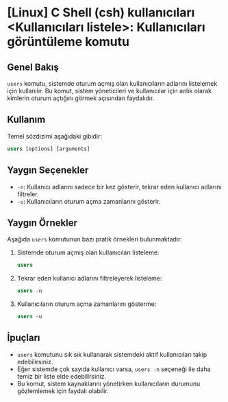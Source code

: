 # [Linux] C Shell (csh) kullanıcıları <Kullanıcıları listele>: Kullanıcıları görüntüleme komutu

## Genel Bakış
`users` komutu, sistemde oturum açmış olan kullanıcıların adlarını listelemek için kullanılır. Bu komut, sistem yöneticileri ve kullanıcılar için anlık olarak kimlerin oturum açtığını görmek açısından faydalıdır.

## Kullanım
Temel sözdizimi aşağıdaki gibidir:

```csh
users [options] [arguments]
```

## Yaygın Seçenekler
- `-n`: Kullanıcı adlarını sadece bir kez gösterir, tekrar eden kullanıcı adlarını filtreler.
- `-u`: Kullanıcıların oturum açma zamanlarını gösterir.

## Yaygın Örnekler
Aşağıda `users` komutunun bazı pratik örnekleri bulunmaktadır:

1. Sistemde oturum açmış olan kullanıcıları listeleme:
   ```csh
   users
   ```

2. Tekrar eden kullanıcı adlarını filtreleyerek listeleme:
   ```csh
   users -n
   ```

3. Kullanıcıların oturum açma zamanlarını gösterme:
   ```csh
   users -u
   ```

## İpuçları
- `users` komutunu sık sık kullanarak sistemdeki aktif kullanıcıları takip edebilirsiniz.
- Eğer sistemde çok sayıda kullanıcı varsa, `users -n` seçeneği ile daha temiz bir liste elde edebilirsiniz.
- Bu komut, sistem kaynaklarını yönetirken kullanıcıların durumunu gözlemlemek için faydalı olabilir.